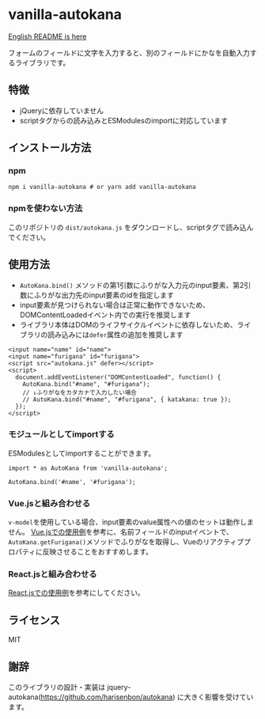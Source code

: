 # vanilla-autokana

[English README is here](https://github.com/ryo-utsunomiya/vanilla-autokana/blob/master/README_en.md)

フォームのフィールドに文字を入力すると、別のフィールドにかなを自動入力するライブラリです。

## 特徴

- jQueryに依存していません
- scriptタグからの読み込みとESModulesのimportに対応しています

## インストール方法

### npm

```
npm i vanilla-autokana # or yarn add vanilla-autokana
```

### npmを使わない方法

このリポジトリの `dist/autokana.js` をダウンロードし、scriptタグで読み込んでください。

## 使用方法

- `AutoKana.bind()` メソッドの第1引数にふりがな入力元のinput要素、第2引数にふりがな出力先のinput要素のidを指定します
- input要素が見つけられない場合は正常に動作できないため、DOMContentLoadedイベント内での実行を推奨します
- ライブラリ本体はDOMのライフサイクルイベントに依存しないため、ライブラリの読み込みには`defer`属性の追加を推奨します

```
<input name="name" id="name">
<input name="furigana" id="furigana">
<script src="autokana.js" defer></script>
<script>
  document.addEventListener("DOMContentLoaded", function() {
    AutoKana.bind("#name", "#furigana");
    // ↓ふりがなをカタカナで入力したい場合
    // AutoKana.bind("#name", "#furigana", { katakana: true });
  });
</script>
```

### モジュールとしてimportする

ESModulesとしてimportすることができます。

```
import * as AutoKana from 'vanilla-autokana';

AutoKana.bind('#name', '#furigana');
```

### Vue.jsと組み合わせる

`v-model`を使用している場合、input要素のvalue属性への値のセットは動作しません。
[Vue.jsでの使用例](https://github.com/ryo-utsunomiya/vanilla-autokana/blob/master/demo/vue/src/App.vue)を参考に、名前フィールドのinputイベントで、`AutoKana.getFurigana()`メソッドでふりがなを取得し、Vueのリアクティブプロパティに反映させることをおすすめします。

### React.jsと組み合わせる

[React.jsでの使用例](https://github.com/ryo-utsunomiya/vanilla-autokana/blob/master/demo/react/src/App.js)を参考にしてください。

## ライセンス

MIT

## 謝辞

このライブラリの設計・実装は jquery-autokana(https://github.com/harisenbon/autokana) に大きく影響を受けています。

